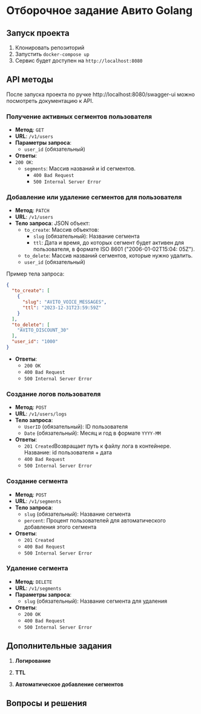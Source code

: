 # Отборочное задание Авито Golang

## Запуск проекта

1. Клонировать репозиторий
2. Запустить `docker-compose up`
3. Сервис будет доступен на `http://localhost:8080`

## API методы

После запуска проекта по ручке http://localhost:8080/swagger-ui можно посмотреть документацию к API.

### Получение активных сегментов пользователя

- **Метод**: `GET`
- **URL**: `/v1/users`
- **Параметры запроса**:
    - `user_id` (обязательный)
- **Ответы**:
- `200 OK`:
  - `segments`: Массив названий и id сегментов.
    - `400 Bad Request`
    - `500 Internal Server Error`

### Добавление или удаление сегментов для пользователя

- **Метод**: `PATCH`
- **URL**: `/v1/users`
- **Тело запроса**: JSON объект:
    - `to_create`: Массив объектов:
        - `slug` (обязательный): Название сегмента
        - `ttl`: Дата и время, до которых сегмент будет активен для пользователя, в формате ISO 8601 ("2006-01-02T15:04:
          05Z").
    - `to_delete`: Массив названий сегментов, которые нужно удалить.
    - `user_id` (обязательный)

Пример тела запроса:

```json
{
  "to_create": [
    {
      "slug": "AVITO_VOICE_MESSAGES",
      "ttl": "2023-12-31T23:59:59Z"
    }
  ],
  "to_delete": [
    "AVITO_DISCOUNT_30"
  ],
  "user_id": "1000"
}
```

- **Ответы**:
    - `200 OK`
    - `400 Bad Request`
    - `500 Internal Server Error`

### Создание логов пользователя

- **Метод**: `POST`
- **URL**: `/v1/users/logs`
- **Тело запроса**:
    - `UserID` (обязательный): ID пользователя
    - `Date` (обязательный): Месяц и год в формате `YYYY-MM`
- **Ответы**:
    - `201 Created`Возвращает путь к файлу лога в контейнере. Название: id пользователя + дата
    - `400 Bad Request`
    - `500 Internal Server Error`

### Создание сегмента

- **Метод**: `POST`
- **URL**: `/v1/segments`
- **Тело запроса**:
    - `slug` (обязательный): Название сегмента
    - `percent`: Процент пользователей для автоматического добавления этого сегмента
- **Ответы**:
    - `201 Created`
    - `400 Bad Request`
    - `500 Internal Server Error`

### Удаление сегмента

- **Метод**: `DELETE`
- **URL**: `/v1/segments`
- **Параметры запроса**:
    - `slug` (обязательный): Название сегмента для удаления
- **Ответы**:
    - `200 OK`
    - `400 Bad Request`
    - `500 Internal Server Error`

## Дополнительные задания

1. **Логирование**

2. **TTL**

3. **Автоматическое добавление сегментов**

## Вопросы и решения


